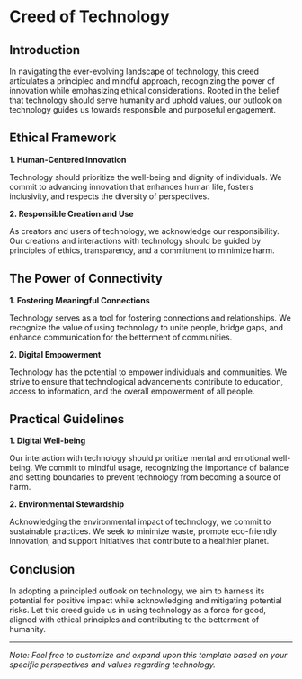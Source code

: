 # Creed of Technology

## Introduction

In navigating the ever-evolving landscape of technology, this creed articulates a principled and mindful approach, recognizing the power of innovation while emphasizing ethical considerations. Rooted in the belief that technology should serve humanity and uphold values, our outlook on technology guides us towards responsible and purposeful engagement.

## Ethical Framework

**1. Human-Centered Innovation**

   Technology should prioritize the well-being and dignity of individuals. We commit to advancing innovation that enhances human life, fosters inclusivity, and respects the diversity of perspectives.

**2. Responsible Creation and Use**

   As creators and users of technology, we acknowledge our responsibility. Our creations and interactions with technology should be guided by principles of ethics, transparency, and a commitment to minimize harm.

## The Power of Connectivity

**1. Fostering Meaningful Connections**

   Technology serves as a tool for fostering connections and relationships. We recognize the value of using technology to unite people, bridge gaps, and enhance communication for the betterment of communities.

**2. Digital Empowerment**

   Technology has the potential to empower individuals and communities. We strive to ensure that technological advancements contribute to education, access to information, and the overall empowerment of all people.

## Practical Guidelines

**1. Digital Well-being**

   Our interaction with technology should prioritize mental and emotional well-being. We commit to mindful usage, recognizing the importance of balance and setting boundaries to prevent technology from becoming a source of harm.

**2. Environmental Stewardship**

   Acknowledging the environmental impact of technology, we commit to sustainable practices. We seek to minimize waste, promote eco-friendly innovation, and support initiatives that contribute to a healthier planet.

## Conclusion

In adopting a principled outlook on technology, we aim to harness its potential for positive impact while acknowledging and mitigating potential risks. Let this creed guide us in using technology as a force for good, aligned with ethical principles and contributing to the betterment of humanity.

---
*Note: Feel free to customize and expand upon this template based on your specific perspectives and values regarding technology.*
